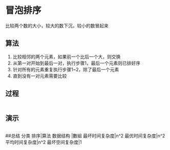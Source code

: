 # 冒泡排序

比较两个数的大小，较大的数下沉，较小的数冒起来

## 算法

1. 比较相邻的两个元素，如果前一个比后一个大，则交换
2. 从第一对开始到最后一对，执行步骤1，最后一个元素则已排好序
3. 针对所有的元素重复执行步骤1~2，除了最后一个元素
4. 直到没有一对元素需要比较

## 过程
![]()

## 演示
![]()

##总结
分类	排序|算法
数据结构	|數組
最坏时间复杂度|n^2
最优时间复杂度|n^2
平均时间复杂度|n^2
最坏空间复杂度|1